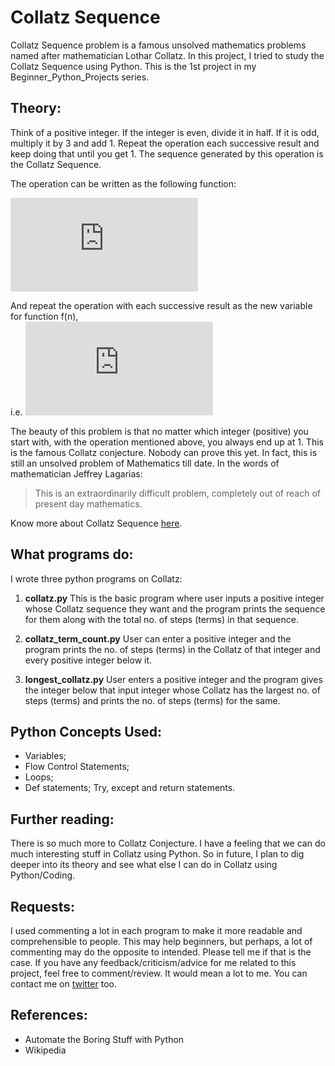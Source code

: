 
# Collatz Sequence

Collatz Sequence problem is a famous unsolved mathematics problems named after mathematician Lothar Collatz. In this project, I tried to study the Collatz Sequence using Python. This is the 1st project in my Beginner_Python_Projects series.

## Theory:

Think of a positive integer. If the integer is even, divide it in half. If it is odd, multiply it by 3 and add 1. Repeat the operation each successive result and keep doing that until you get 1. The sequence generated by this operation is the Collatz Sequence.

The operation can be written as the following function:

![](http://latex.codecogs.com/gif.latex?f%28n%29%3D%20%5Cbegin%7Bcases%7D%20n/2%20%2C%26n%3D%20even%20%263n&plus;1%2C%26n%3D%20odd%20%5Cend%7Bcases%7D)

And repeat the operation with each successive result as the new variable for function f(n),  
i.e.  ![](http://latex.codecogs.com/gif.latex?n%20%3D%20f%28n%29)

The beauty of this problem is that no matter which integer (positive) you start with, with the operation mentioned above, you always end up at 1. This is the famous Collatz conjecture. Nobody can prove this yet. In fact, this is still an unsolved problem of Mathematics till date. In the words of mathematician Jeffrey Lagarias:
> This is an extraordinarily difficult problem, completely out of reach of present day mathematics.

Know more about Collatz Sequence [here](https://en.wikipedia.org/wiki/Collatz_conjecture#See_also).

## What programs do:

I wrote three python programs on Collatz: 

1.	**collatz.py**
This is the basic program where user inputs a positive integer whose Collatz sequence they want and the program prints the sequence for them along with the total no. of steps (terms) in that sequence.

2. **collatz_term_count.py**
User can enter a positive integer and the program prints the no. of steps (terms) in the Collatz of that integer and every positive integer below it.  

3. **longest_collatz.py**
User enters a positive integer and the program gives the integer below that input integer whose Collatz has the largest no. of steps (terms) and prints the no. of steps (terms) for the same.

## Python Concepts Used:

- Variables;
- Flow Control Statements;
- Loops;
- Def statements;
Try, except and return statements.
## Further reading:

There is so much more to Collatz Conjecture. I have a feeling that we can do much interesting stuff in Collatz using Python. So in future, I plan to dig deeper into its theory and see what else I can do in Collatz using Python/Coding.

## Requests:

I used commenting a lot in each program to make it more readable and comprehensible to people. This may help beginners, but perhaps, a lot of commenting may do the opposite to intended. Please tell me if that is the case. 
If you have any feedback/criticism/advice for me related to this project, feel free to comment/review. It would mean a lot to me. You can contact me on [twitter](https://twitter.com/NKakria) too.

## References:

- Automate the Boring Stuff with Python
- Wikipedia

